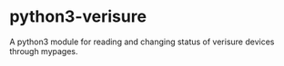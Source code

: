 # python3-verisure
A python3 module for reading and changing status of verisure devices through mypages. 
